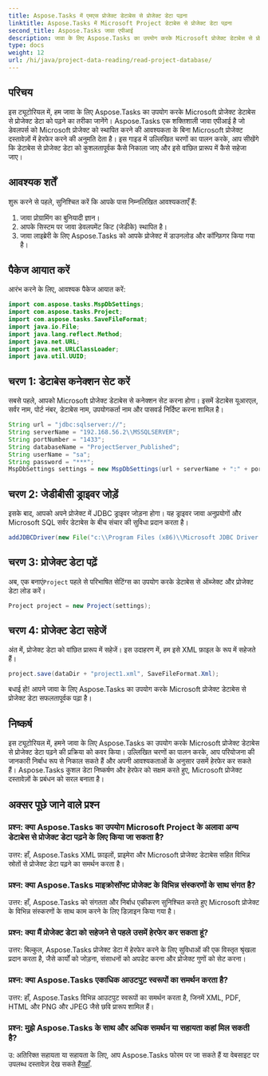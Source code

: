 ```yaml
---
title: Aspose.Tasks में एमएस प्रोजेक्ट डेटाबेस से प्रोजेक्ट डेटा पढ़ना
linktitle: Aspose.Tasks में Microsoft Project डेटाबेस से प्रोजेक्ट डेटा पढ़ना
second_title: Aspose.Tasks जावा एपीआई
description: जावा के लिए Aspose.Tasks का उपयोग करके Microsoft प्रोजेक्ट डेटाबेस से प्रोजेक्ट डेटा पढ़ना सीखें। कोड उदाहरणों के साथ चरण-दर-चरण मार्गदर्शिका।
type: docs
weight: 12
url: /hi/java/project-data-reading/read-project-database/
---
```

## परिचय
इस ट्यूटोरियल में, हम जावा के लिए Aspose.Tasks का उपयोग करके Microsoft प्रोजेक्ट डेटाबेस से प्रोजेक्ट डेटा को पढ़ने का तरीका जानेंगे। Aspose.Tasks एक शक्तिशाली जावा एपीआई है जो डेवलपर्स को Microsoft प्रोजेक्ट को स्थापित करने की आवश्यकता के बिना Microsoft प्रोजेक्ट दस्तावेज़ों में हेरफेर करने की अनुमति देता है। इस गाइड में उल्लिखित चरणों का पालन करके, आप सीखेंगे कि डेटाबेस से प्रोजेक्ट डेटा को कुशलतापूर्वक कैसे निकाला जाए और इसे वांछित प्रारूप में कैसे सहेजा जाए।
## आवश्यक शर्तें
शुरू करने से पहले, सुनिश्चित करें कि आपके पास निम्नलिखित आवश्यकताएँ हैं:
1. जावा प्रोग्रामिंग का बुनियादी ज्ञान।
2. आपके सिस्टम पर जावा डेवलपमेंट किट (जेडीके) स्थापित है।
3. जावा लाइब्रेरी के लिए Aspose.Tasks को आपके प्रोजेक्ट में डाउनलोड और कॉन्फ़िगर किया गया है।

## पैकेज आयात करें
आरंभ करने के लिए, आवश्यक पैकेज आयात करें:
```java
import com.aspose.tasks.MspDbSettings;
import com.aspose.tasks.Project;
import com.aspose.tasks.SaveFileFormat;
import java.io.File;
import java.lang.reflect.Method;
import java.net.URL;
import java.net.URLClassLoader;
import java.util.UUID;
```
## चरण 1: डेटाबेस कनेक्शन सेट करें
सबसे पहले, आपको Microsoft प्रोजेक्ट डेटाबेस से कनेक्शन सेट करना होगा। इसमें डेटाबेस यूआरएल, सर्वर नाम, पोर्ट नंबर, डेटाबेस नाम, उपयोगकर्ता नाम और पासवर्ड निर्दिष्ट करना शामिल है।
```java
String url = "jdbc:sqlserver://";
String serverName = "192.168.56.2\\MSSQLSERVER";
String portNumber = "1433";
String databaseName = "ProjectServer_Published";
String userName = "sa";
String password = "***";
MspDbSettings settings = new MspDbSettings(url + serverName + ":" + portNumber + ";databaseName=" + databaseName + ";user=" + userName + ";password=" + password);
```
## चरण 2: जेडीबीसी ड्राइवर जोड़ें
इसके बाद, आपको अपने प्रोजेक्ट में JDBC ड्राइवर जोड़ना होगा। यह ड्राइवर जावा अनुप्रयोगों और Microsoft SQL सर्वर डेटाबेस के बीच संचार की सुविधा प्रदान करता है।
```java
addJDBCDriver(new File("c:\\Program Files (x86)\\Microsoft JDBC Driver 4.0 for SQL Server\\sqljdbc_4.0\\enu\\sqljdbc4.jar"));
```
## चरण 3: प्रोजेक्ट डेटा पढ़ें
 अब, एक बनाएं`Project` पहले से परिभाषित सेटिंग्स का उपयोग करके डेटाबेस से ऑब्जेक्ट और प्रोजेक्ट डेटा लोड करें।
```java
Project project = new Project(settings);
```
## चरण 4: प्रोजेक्ट डेटा सहेजें
अंत में, प्रोजेक्ट डेटा को वांछित प्रारूप में सहेजें। इस उदाहरण में, हम इसे XML फ़ाइल के रूप में सहेजते हैं।
```java
project.save(dataDir + "project1.xml", SaveFileFormat.Xml);
```
बधाई हो! आपने जावा के लिए Aspose.Tasks का उपयोग करके Microsoft प्रोजेक्ट डेटाबेस से प्रोजेक्ट डेटा सफलतापूर्वक पढ़ा है।

## निष्कर्ष
इस ट्यूटोरियल में, हमने जावा के लिए Aspose.Tasks का उपयोग करके Microsoft प्रोजेक्ट डेटाबेस से प्रोजेक्ट डेटा पढ़ने की प्रक्रिया को कवर किया। उल्लिखित चरणों का पालन करके, आप परियोजना की जानकारी निर्बाध रूप से निकाल सकते हैं और अपनी आवश्यकताओं के अनुसार उसमें हेरफेर कर सकते हैं। Aspose.Tasks कुशल डेटा निष्कर्षण और हेरफेर को सक्षम करते हुए, Microsoft प्रोजेक्ट दस्तावेज़ों के प्रबंधन को सरल बनाता है।
## अक्सर पूछे जाने वाले प्रश्न
### प्रश्न: क्या Aspose.Tasks का उपयोग Microsoft Project के अलावा अन्य डेटाबेस से प्रोजेक्ट डेटा पढ़ने के लिए किया जा सकता है?
उत्तर: हाँ, Aspose.Tasks XML फ़ाइलों, प्राइमेरा और Microsoft प्रोजेक्ट डेटाबेस सहित विभिन्न स्रोतों से प्रोजेक्ट डेटा पढ़ने का समर्थन करता है।
### प्रश्न: क्या Aspose.Tasks माइक्रोसॉफ्ट प्रोजेक्ट के विभिन्न संस्करणों के साथ संगत है?
उत्तर: हाँ, Aspose.Tasks को संगतता और निर्बाध एकीकरण सुनिश्चित करते हुए Microsoft प्रोजेक्ट के विभिन्न संस्करणों के साथ काम करने के लिए डिज़ाइन किया गया है।
### प्रश्न: क्या मैं प्रोजेक्ट डेटा को सहेजने से पहले उसमें हेरफेर कर सकता हूं?
उत्तर: बिल्कुल, Aspose.Tasks प्रोजेक्ट डेटा में हेरफेर करने के लिए सुविधाओं की एक विस्तृत श्रृंखला प्रदान करता है, जैसे कार्यों को जोड़ना, संसाधनों को अपडेट करना और प्रोजेक्ट गुणों को सेट करना।
### प्रश्न: क्या Aspose.Tasks एकाधिक आउटपुट स्वरूपों का समर्थन करता है?
उत्तर: हाँ, Aspose.Tasks विभिन्न आउटपुट स्वरूपों का समर्थन करता है, जिनमें XML, PDF, HTML और PNG और JPEG जैसे छवि प्रारूप शामिल हैं।
### प्रश्न: मुझे Aspose.Tasks के साथ और अधिक समर्थन या सहायता कहां मिल सकती है?
 उ: अतिरिक्त सहायता या सहायता के लिए, आप Aspose.Tasks फोरम पर जा सकते हैं या वेबसाइट पर उपलब्ध दस्तावेज़ देख सकते हैं[यहाँ](https://forum.aspose.com/c/tasks/15).